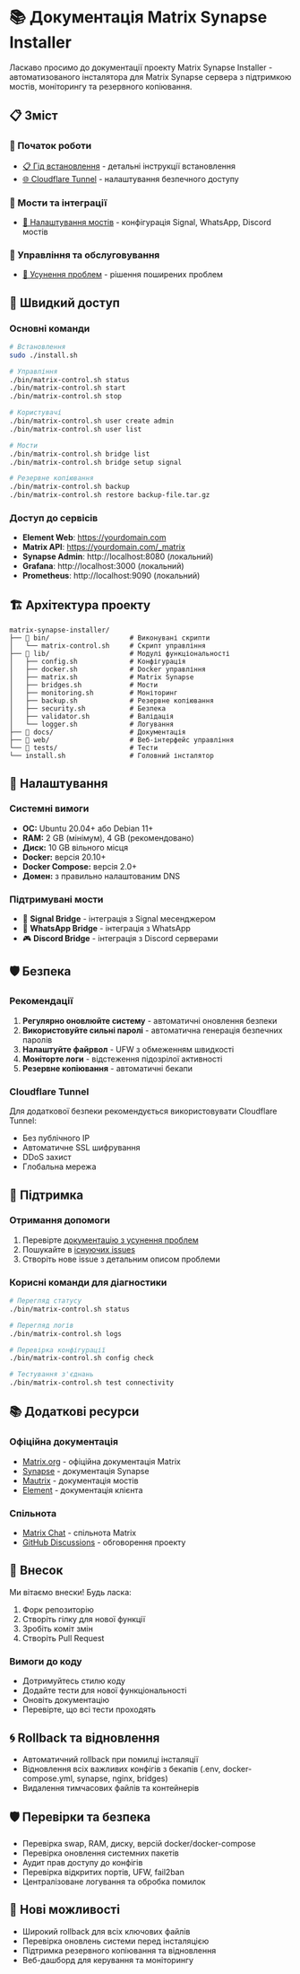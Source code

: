 # 📚 Документація Matrix Synapse Installer

Ласкаво просимо до документації проекту Matrix Synapse Installer - автоматизованого інсталятора для Matrix Synapse сервера з підтримкою мостів, моніторингу та резервного копіювання.

## 📋 Зміст

### 🚀 Початок роботи
- [📋 Гід встановлення](INSTALLATION.md) - детальні інструкції встановлення
- [🌐 Cloudflare Tunnel](CLOUDFLARE_TUNNEL.md) - налаштування безпечного доступу

### 🌉 Мости та інтеграції
- [🌉 Налаштування мостів](BRIDGES_SETUP.md) - конфігурація Signal, WhatsApp, Discord мостів

### 🔧 Управління та обслуговування
- [🔧 Усунення проблем](TROUBLESHOOTING.md) - рішення поширених проблем

## 🎯 Швидкий доступ

### Основні команди
```bash
# Встановлення
sudo ./install.sh

# Управління
./bin/matrix-control.sh status
./bin/matrix-control.sh start
./bin/matrix-control.sh stop

# Користувачі
./bin/matrix-control.sh user create admin
./bin/matrix-control.sh user list

# Мости
./bin/matrix-control.sh bridge list
./bin/matrix-control.sh bridge setup signal

# Резервне копіювання
./bin/matrix-control.sh backup
./bin/matrix-control.sh restore backup-file.tar.gz
```

### Доступ до сервісів
- **Element Web**: https://yourdomain.com
- **Matrix API**: https://yourdomain.com/_matrix
- **Synapse Admin**: http://localhost:8080 (локальний)
- **Grafana**: http://localhost:3000 (локальний)
- **Prometheus**: http://localhost:9090 (локальний)

## 🏗️ Архітектура проекту

```
matrix-synapse-installer/
├── 📁 bin/                    # Виконувані скрипти
│   └── matrix-control.sh     # Скрипт управління
├── 📁 lib/                    # Модулі функціональності
│   ├── config.sh             # Конфігурація
│   ├── docker.sh             # Docker управління
│   ├── matrix.sh             # Matrix Synapse
│   ├── bridges.sh            # Мости
│   ├── monitoring.sh         # Моніторинг
│   ├── backup.sh             # Резервне копіювання
│   ├── security.sh           # Безпека
│   ├── validator.sh          # Валідація
│   └── logger.sh             # Логування
├── 📁 docs/                   # Документація
├── 📁 web/                    # Веб-інтерфейс управління
└── 📁 tests/                  # Тести
└── install.sh                # Головний інсталятор
```

## 🔧 Налаштування

### Системні вимоги
- **ОС:** Ubuntu 20.04+ або Debian 11+
- **RAM:** 2 GB (мінімум), 4 GB (рекомендовано)
- **Диск:** 10 GB вільного місця
- **Docker:** версія 20.10+
- **Docker Compose:** версія 2.0+
- **Домен:** з правильно налаштованим DNS

### Підтримувані мости
- 📱 **Signal Bridge** - інтеграція з Signal месенджером
- 💬 **WhatsApp Bridge** - інтеграція з WhatsApp
- 🎮 **Discord Bridge** - інтеграція з Discord серверами

## 🛡️ Безпека

### Рекомендації
1. **Регулярно оновлюйте систему** - автоматичні оновлення безпеки
2. **Використовуйте сильні паролі** - автоматична генерація безпечних паролів
3. **Налаштуйте файрвол** - UFW з обмеженням швидкості
4. **Моніторте логи** - відстеження підозрілої активності
5. **Резервне копіювання** - автоматичні бекапи

### Cloudflare Tunnel
Для додаткової безпеки рекомендується використовувати Cloudflare Tunnel:
- Без публічного IP
- Автоматичне SSL шифрування
- DDoS захист
- Глобальна мережа

## 🐛 Підтримка

### Отримання допомоги
1. Перевірте [документацію з усунення проблем](TROUBLESHOOTING.md)
2. Пошукайте в [існуючих issues](https://github.com/Karnemorkon/matrix-synapse-installer/issues)
3. Створіть нове issue з детальним описом проблеми

### Корисні команди для діагностики
```bash
# Перегляд статусу
./bin/matrix-control.sh status

# Перегляд логів
./bin/matrix-control.sh logs

# Перевірка конфігурації
./bin/matrix-control.sh config check

# Тестування з'єднань
./bin/matrix-control.sh test connectivity
```

## 📚 Додаткові ресурси

### Офіційна документація
- [Matrix.org](https://matrix.org/docs/) - офіційна документація Matrix
- [Synapse](https://matrix-org.github.io/synapse/) - документація Synapse
- [Mautrix](https://github.com/mautrix) - документація мостів
- [Element](https://element.io/) - документація клієнта

### Спільнота
- [Matrix Chat](https://matrix.org/community) - спільнота Matrix
- [GitHub Discussions](https://github.com/Karnemorkon/matrix-synapse-installer/discussions) - обговорення проекту

## 🤝 Внесок

Ми вітаємо внески! Будь ласка:
1. Форк репозиторію
2. Створіть гілку для нової функції
3. Зробіть коміт змін
4. Створіть Pull Request

### Вимоги до коду
- Дотримуйтесь стилю коду
- Додайте тести для нової функціональності
- Оновіть документацію
- Перевірте, що всі тести проходять

## 🌀 Rollback та відновлення
- Автоматичний rollback при помилці інсталяції
- Відновлення всіх важливих конфігів з бекапів (.env, docker-compose.yml, synapse, nginx, bridges)
- Видалення тимчасових файлів та контейнерів

## 🛡️ Перевірки та безпека
- Перевірка swap, RAM, диску, версій docker/docker-compose
- Перевірка оновлення системних пакетів
- Аудит прав доступу до конфігів
- Перевірка відкритих портів, UFW, fail2ban
- Централізоване логування та обробка помилок

## 🚀 Нові можливості
- Широкий rollback для всіх ключових файлів
- Перевірка оновлень системи перед інсталяцією
- Підтримка резервного копіювання та відновлення
- Веб-дашборд для керування та моніторингу

